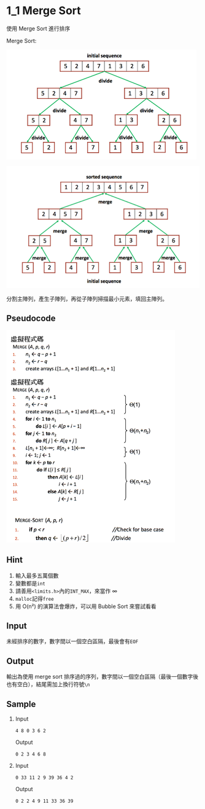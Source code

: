 # 1_1 Merge Sort

使用 Merge Sort 進行排序

Merge Sort:

![Merge Sort Divide](./images/divide.png)

![Merge Sort Merge](./images/merge.png)

分割主陣列，產生子陣列，再從子陣列掃描最小元素，填回主陣列。

## Pseudocode

![pseudocode](./images/pseudocode.png)

## Hint

1. 輸入最多五萬個數
2. 變數都是`int`
3. 請善用`<limits.h>`內的`INT_MAX`，來當作 ∞
4. `malloc`記得`free`
5. 用 O(n²) 的演算法會爆炸，可以用 Bubble Sort 來嘗試看看

## Input

未經排序的數字，數字間以一個空白區隔，最後會有`EOF`

## Output

輸出為使用 merge sort 排序過的序列，數字間以一個空白區隔（最後一個數字後也有空白），結尾需加上換行符號`\n`

## Sample

1.  Input
    ```
    4 8 0 3 6 2 
    ```
    Output
    ```
    0 2 3 4 6 8 
    ```
2.  Input
    ```
    0 33 11 2 9 39 36 4 2 
    ```
    Output
    ```
    0 2 2 4 9 11 33 36 39 
    ```
